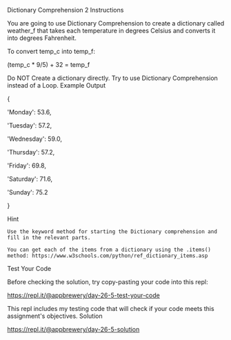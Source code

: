 Dictionary Comprehension 2
Instructions

You are going to use Dictionary Comprehension to create a dictionary called weather_f that takes each temperature in degrees Celsius and converts it into degrees Fahrenheit.

To convert temp_c into temp_f:

(temp_c * 9/5) + 32 = temp_f

Do NOT Create a dictionary directly. Try to use Dictionary Comprehension instead of a Loop.
Example Output

{

'Monday': 53.6, 

'Tuesday': 57.2, 

'Wednesday': 59.0, 

'Thursday': 57.2, 

'Friday': 69.8, 

'Saturday': 71.6, 

'Sunday': 75.2

}

Hint

    Use the keyword method for starting the Dictionary comprehension and fill in the relevant parts.

    You can get each of the items from a dictionary using the .items() method: https://www.w3schools.com/python/ref_dictionary_items.asp

Test Your Code

Before checking the solution, try copy-pasting your code into this repl:

https://repl.it/@appbrewery/day-26-5-test-your-code

This repl includes my testing code that will check if your code meets this assignment's objectives.
Solution

https://repl.it/@appbrewery/day-26-5-solution
